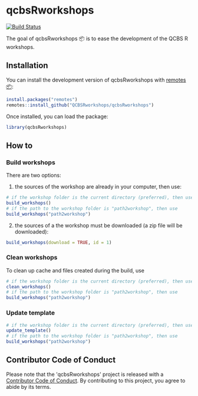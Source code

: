 # qcbsRworkshops

[![Build Status](https://travis-ci.org/QCBSRworkshops/qcbsRworkshops.svg?branch=master)](https://travis-ci.org/QCBSRworkshops/qcbsRworkshops)

The goal of qcbsRworkshops :package: is to ease the development of the QCBS R workshops.


## Installation

You can install the development version of qcbsRworkshops with [remotes :package:](https://cran.r-project.org/web/packages/remotes/index.html):

``` r
install.packages("remotes")
remotes::install_github("QCBSRworkshops/qcbsRworkshops")
```

Once installed, you can load the package:

``` r
library(qcbsRworkshops)
```

## How to

### Build workshops

There are two options:

1. the sources of the workshop are already in your computer, then use:

``` r
# if the workshop folder is the current directory (preferred), then use
build_workshops()
# if the path to the workshop folder is "path2workshop", then use
build_workshops("path2workshop")
```

2. the sources of a the workshop must be downloaded (a zip file will be downloaded):

``` r
build_workshops(download = TRUE, id = 1)
```

### Clean workshops

To clean up cache and files created during the build, use

``` r
# if the workshop folder is the current directory (preferred), then use
clean_workshops()
# if the path to the workshop folder is "path2workshop", then use
build_workshops("path2workshop")
```

### Update template

``` r
# if the workshop folder is the current directory (preferred), then use
update_template()
# if the path to the workshop folder is "path2workshop", then use
build_workshops("path2workshop")
```



## Contributor Code of Conduct

Please note that the 'qcbsRworkshops' project is released with a [Contributor Code of Conduct](CODE_OF_CONDUCT.md). By contributing to this project, you agree to abide by its terms.
